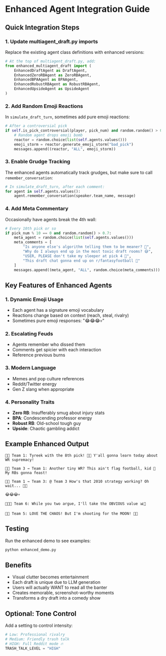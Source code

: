 # Enhanced Agent Integration Guide

## Quick Integration Steps

### 1. Update multiagent_draft.py imports
Replace the existing agent class definitions with enhanced versions:

```python
# At the top of multiagent_draft.py, add:
from enhanced_multiagent_draft import (
    EnhancedDraftAgent as DraftAgent,
    EnhancedZeroRBAgent as ZeroRBAgent,
    EnhancedBPAAgent as BPAAgent,
    EnhancedRobustRBAgent as RobustRBAgent,
    EnhancedUpsideAgent as UpsideAgent
)
```

### 2. Add Random Emoji Reactions
In `simulate_draft_turn`, sometimes add pure emoji reactions:

```python
# After a controversial pick
if self.is_pick_controversial(player, pick_num) and random.random() > 0.6:
    # Random agent drops emoji bomb
    reactor = random.choice(list(self.agents.values()))
    emoji_storm = reactor.generate_emoji_storm("bad_pick")
    messages.append((reactor, "ALL", emoji_storm))
```

### 3. Enable Grudge Tracking
The enhanced agents automatically track grudges, but make sure to call `remember_conversation`:

```python
# In simulate_draft_turn, after each comment:
for agent in self.agents.values():
    agent.remember_conversation(speaker.team_name, message)
```

### 4. Add Meta Commentary
Occasionally have agents break the 4th wall:

```python
# Every 10th pick or so
if pick_num % 10 == 0 and random.random() > 0.7:
    meta_agent = random.choice(list(self.agents.values()))
    meta_comments = [
        "Is anyone else's algorithm telling them to be meaner? 🤖",
        "Why do I always end up in the most toxic draft rooms? 😅",
        "USER, PLEASE don't take my sleeper at pick 4 🙏",
        "This draft chat gonna end up on r/fantasyfootball 📸"
    ]
    messages.append((meta_agent, "ALL", random.choice(meta_comments)))
```

## Key Features of Enhanced Agents

### 1. Dynamic Emoji Usage
- Each agent has a signature emoji vocabulary
- Reactions change based on context (reach, steal, rivalry)
- Sometimes pure emoji responses: "😂😂😂💀"

### 2. Escalating Feuds
- Agents remember who dissed them
- Comments get spicier with each interaction
- Reference previous burns

### 3. Modern Language
- Memes and pop culture references
- Reddit/Twitter energy
- Gen Z slang when appropriate

### 4. Personality Traits
- **Zero RB**: Insufferably smug about injury stats
- **BPA**: Condescending professor energy
- **Robust RB**: Old-school tough guy
- **Upside**: Chaotic gambling addict

## Example Enhanced Output

```
📘🤓 Team 1: Tyreek with the 8th pick! 💎🎯 Y'all gonna learn today about WR supremacy!

📙🧔 Team 3 → Team 1: Another tiny WR? This ain't flag football, kid 💪 My RBs gonna feast!

📘🤓 Team 1 → Team 3: @ Team 3 How's that 2010 strategy working? Oh wait... 🤡💀

😂😂😂💀

📗👨‍🏫 Team 6: While you two argue, I'll take the OBVIOUS value 📊💅

📓🤠 Team 5: LOVE THE CHAOS! But I'm shooting for the MOON! 🚀🌙
```

## Testing
Run the enhanced demo to see examples:
```bash
python enhanced_demo.py
```

## Benefits
- Visual clutter becomes entertainment
- Each draft is unique due to LLM generation
- Users will actually WANT to read all the banter
- Creates memorable, screenshot-worthy moments
- Transforms a dry draft into a comedy show

## Optional: Tone Control
Add a setting to control intensity:
```python
# Low: Professional rivalry
# Medium: Friendly trash talk  
# HIGH: Full Reddit mode 🔥
TRASH_TALK_LEVEL = "HIGH"
``` 